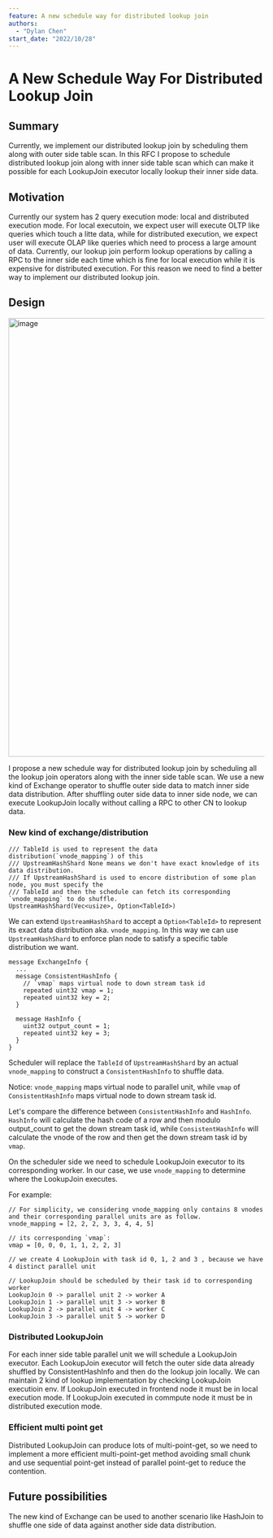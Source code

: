 ```yaml
---
feature: A new schedule way for distributed lookup join
authors:
  - "Dylan Chen"
start_date: "2022/10/28"
---
```


# A New Schedule Way For Distributed Lookup Join


## Summary

Currently, we implement our distributed lookup join by scheduling them along with outer side table scan. In this RFC I propose to schedule distributed lookup join along with inner side table scan which can make it possible for each LookupJoin executor locally lookup their inner side data.

## Motivation

Currently our system has 2 query execution mode: local and distributed execution mode. For local executoin, we expect user will execute OLTP like queries which touch a litte data, while for distributed execution, we expect user will execute OLAP like queries which need to process a large amount of data. Currently, our lookup join perform lookup operations by calling a RPC to the inner side each time which is fine for local execution while it is expensive for distributed execution.
For this reason we need to find a better way to implement our distributed lookup join.

## Design

<img width="863" alt="image" src="https://user-images.githubusercontent.com/9352536/198513912-dfd0fea5-baef-4ed1-98fb-996d158caa12.png">

I propose a new schedule way for distributed lookup join by scheduling all the lookup join operators along with the inner side table scan. We use a new kind of Exchange operator to shuffle outer side data to match inner side data distribution. After shuffling outer side data to inner side node, we can execute LookupJoin locally without calling a RPC to other CN to lookup data.

### New kind of exchange/distribution

```
/// TableId is used to represent the data distribution(`vnode_mapping`) of this
/// UpstreamHashShard None means we don't have exact knowledge of its data distribution.
/// If UpstreamHashShard is used to encore distribution of some plan node, you must specify the
/// TableId and then the schedule can fetch its corresponding `vnode_mapping` to do shuffle.
UpstreamHashShard(Vec<usize>, Option<TableId>)
```

We can extend `UpstreamHashShard` to accept a `Option<TableId>` to represent its exact data distribution aka. `vnode_mapping`.
In this way we can use `UpstreamHashShard` to enforce plan node to satisfy a specific table distribution we want.

```
message ExchangeInfo {
  ...
  message ConsistentHashInfo {
    // `vmap` maps virtual node to down stream task id
    repeated uint32 vmap = 1;
    repeated uint32 key = 2;
  }

  message HashInfo {
    uint32 output_count = 1;
    repeated uint32 key = 3;
  }
}
```

Scheduler will replace the `TableId` of `UpstreamHashShard` by an actual `vnode_mapping` to construct a `ConsistentHashInfo` to shuffle data.

Notice: `vnode_mapping` maps virtual node to parallel unit, while `vmap` of `ConsistentHashInfo` maps virtual node to down stream task id.

Let's compare the difference between `ConsistentHashInfo` and `HashInfo`. `HashInfo` will calculate the hash code of a row and then modulo output_count to get the down stream task id, while `ConsistentHashInfo` will calculate the vnode of the row and then get the down stream task id by `vmap`.

On the scheduler side we need to schedule LookupJoin executor to its corresponding worker. In our case, we use `vnode_mapping` to determine where the LookupJoin executes.

For example:
```
// For simplicity, we considering vnode_mapping only contains 8 vnodes and their corresponding parallel units are as follow.
vnode_mapping = [2, 2, 2, 3, 3, 4, 4, 5]

// its corresponding `vmap`:
vmap = [0, 0, 0, 1, 1, 2, 2, 3]

// we create 4 LookupJoin with task id 0, 1, 2 and 3 , because we have 4 distinct parallel unit

// LookupJoin should be scheduled by their task id to corresponding worker
LookupJoin 0 -> parallel unit 2 -> worker A
LookupJoin 1 -> parallel unit 3 -> worker B
LookupJoin 2 -> parallel unit 4 -> worker C
LookupJoin 3 -> parallel unit 5 -> worker D
```

### Distributed LookupJoin
For each inner side table parallel unit we will schedule a LookupJoin executor.
Each LookupJoin executor will fetch the outer side data already shuffled by ConsistentHashInfo and then do the lookup join locally.
We can maintain 2 kind of lookup implementation by checking LookupJoin executioin env. If LookupJoin executed in frontend node it must be in local execution mode. If LookupJoin executed in commpute node it must be in distributed execution mode.


### Efficient multi point get
Distributed LookupJoin can produce lots of multi-point-get, so we need to implement a more efficient multi-point-get method avoiding small chunk and use sequential point-get instead of parallel point-get to reduce the contention.


## Future possibilities

The new kind of Exchange can be used to another scenario like HashJoin to shuffle one side of data against another side data distribution.
